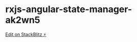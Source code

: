 # rxjs-angular-state-manager-ak2wn5

[Edit on StackBlitz ⚡️](https://stackblitz.com/edit/rxjs-angular-state-manager-ak2wn5)